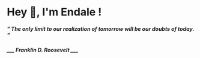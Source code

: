 <h1 title="head"> Hey 👋, I'm Endale !</h1>

**<h5><i>" The only limit to our realization of tomorrow will be our doubts of today. "</i></h5>**

*<b>___ Franklin D. Roosevelt ___</b>*
